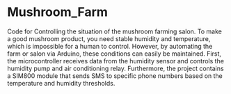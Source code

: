 # Mushroom_Farm
Code for Controlling the situation of the mushroom farming salon.
To make a good mushroom product, you need stable humidity and temperature, which is impossible for a human to control. 
However, by automating the farm or salon via Arduino, these conditions can easily be maintained. 
First, the microcontroller receives data from the humidity sensor and controls the humidity pump and air conditioning relay.
Furthermore, the project contains a SIM800 module that sends SMS to specific phone numbers based on the temperature and humidity thresholds.
